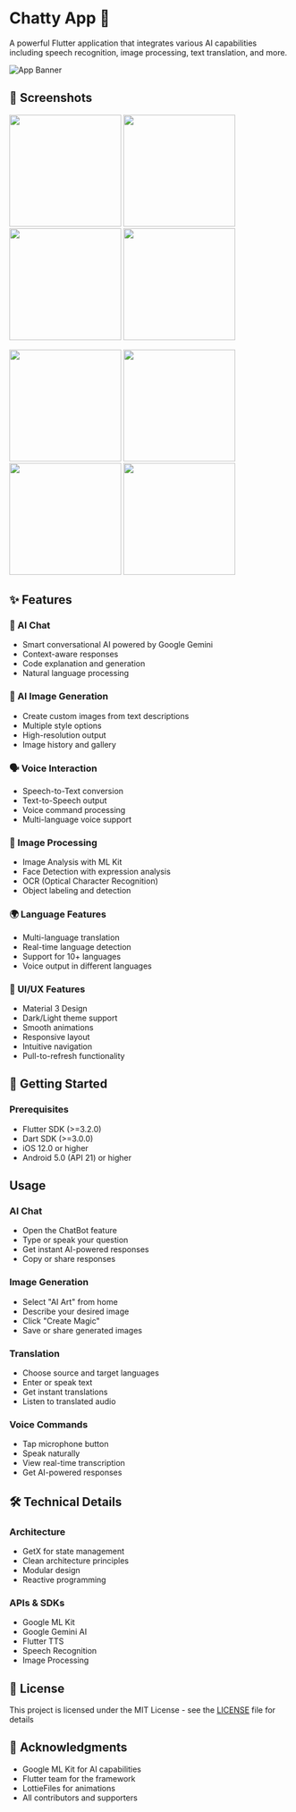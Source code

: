 # Chatty App 🤖

A powerful Flutter application that integrates various AI capabilities including speech recognition, image processing, text translation, and more.

![App Banner](screenshots/banner.png)

## 📱 Screenshots

<p float="left">
  <img src="screenshots/home_light.png" width="200" />
  <img src="screenshots/home_dark.png" width="200" /> 
  <img src="screenshots/chat.png" width="200" />
  <img src="screenshots/image_gen.png" width="200" />
</p>

<p float="left">
  <img src="screenshots/translate.png" width="200" />
  <img src="screenshots/voice.png" width="200" />
  <img src="screenshots/face_detect.png" width="200" />
  <img src="screenshots/text_scan.png" width="200" />
</p>

## ✨ Features

### 🤖 AI Chat
- Smart conversational AI powered by Google Gemini
- Context-aware responses
- Code explanation and generation
- Natural language processing

### 🎨 AI Image Generation
- Create custom images from text descriptions
- Multiple style options
- High-resolution output
- Image history and gallery

### 🗣️ Voice Interaction
- Speech-to-Text conversion
- Text-to-Speech output
- Voice command processing
- Multi-language voice support

### 📸 Image Processing
- Image Analysis with ML Kit
- Face Detection with expression analysis
- OCR (Optical Character Recognition)
- Object labeling and detection

### 🌍 Language Features
- Multi-language translation
- Real-time language detection
- Support for 10+ languages
- Voice output in different languages

### 🎯 UI/UX Features
- Material 3 Design
- Dark/Light theme support
- Smooth animations
- Responsive layout
- Intuitive navigation
- Pull-to-refresh functionality

## 🚀 Getting Started

### Prerequisites
- Flutter SDK (>=3.2.0)
- Dart SDK (>=3.0.0)
- iOS 12.0 or higher
- Android 5.0 (API 21) or higher



## Usage

### AI Chat
- Open the ChatBot feature
- Type or speak your question
- Get instant AI-powered responses
- Copy or share responses

### Image Generation
- Select "AI Art" from home
- Describe your desired image
- Click "Create Magic"
- Save or share generated images

### Translation
- Choose source and target languages
- Enter or speak text
- Get instant translations
- Listen to translated audio

### Voice Commands
- Tap microphone button
- Speak naturally
- View real-time transcription
- Get AI-powered responses

## 🛠️ Technical Details

### Architecture
- GetX for state management
- Clean architecture principles
- Modular design
- Reactive programming

### APIs & SDKs
- Google ML Kit
- Google Gemini AI
- Flutter TTS
- Speech Recognition
- Image Processing



## 📄 License

This project is licensed under the MIT License - see the [LICENSE](LICENSE) file for details

## 🙏 Acknowledgments

- Google ML Kit for AI capabilities
- Flutter team for the framework
- LottieFiles for animations
- All contributors and supporters


